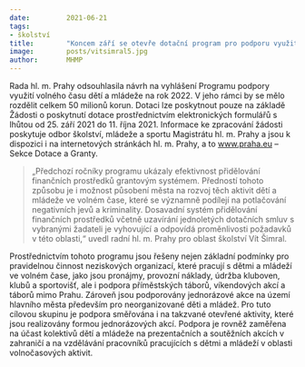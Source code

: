 ```yaml
---
date:         2021-06-21
tags:         
- školství
title:        "Koncem září se otevře dotační program pro podporu využití volného času dětí a mládeže na rok 2022"
image: 	      posts/vitsimral5.jpg
author:       MHMP
---
```


Rada hl. m. Prahy odsouhlasila návrh na vyhlášení Programu podpory využití volného času dětí a mládeže na rok 2022. V jeho rámci by se mělo rozdělit celkem 50 milionů korun. Dotaci lze poskytnout pouze na základě Žádosti o poskytnutí dotace prostřednictvím elektronických formulářů s lhůtou od 25. září 2021 do 11. října 2021. Informace ke zpracování žádosti poskytuje odbor školství, mládeže a sportu Magistrátu hl. m. Prahy a jsou k dispozici i na internetových stránkách hl. m. Prahy, a to www.praha.eu – Sekce Dotace a Granty.

> „Předchozí ročníky programu ukázaly efektivnost přidělování finančních prostředků grantovým systémem. Předností tohoto způsobu je i možnost působení města na rozvoj těch aktivit dětí a mládeže ve volném čase, které se významně podílejí na potlačování negativních jevů a kriminality. Dosavadní systém přidělování finančních prostředků včetně uzavírání jednoletých dotačních smluv s vybranými žadateli je vyhovující a odpovídá proměnlivosti požadavků v této oblasti,“ uvedl radní hl. m. Prahy pro oblast školství Vít Šimral.

Prostřednictvím tohoto programu jsou řešeny nejen základní podmínky pro pravidelnou činnost neziskových organizací, které pracují s dětmi a mládeží ve volném čase, jako jsou pronájmy, provozní náklady, údržba kluboven, klubů a sportovišť, ale i podpora příměstských táborů, víkendových akcí a táborů mimo Prahu. Zároveň jsou podporovány jednorázové akce na území hlavního města především pro neorganizované děti a mládež. Pro tuto cílovou skupinu je podpora směřována i na takzvané otevřené aktivity, které jsou realizovány formou jednorázových akcí. Podpora je rovněž zaměřena na účast kolektivů dětí a mládeže na prezentačních a soutěžních akcích v zahraničí a na vzdělávání pracovníků pracujících s dětmi a mládeží v oblasti volnočasových aktivit.
